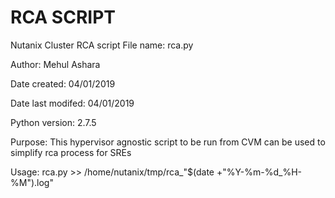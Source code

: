 # RCA SCRIPT
Nutanix Cluster RCA script
File name: rca.py

Author: Mehul Ashara  

Date created: 04/01/2019

Date last modifed: 04/01/2019

Python version: 2.7.5

Purpose: This hypervisor agnostic script to be run from CVM can be used to simplify rca process for SREs 

Usage: rca.py >> /home/nutanix/tmp/rca_"$(date +"%Y-%m-%d_%H-%M").log"
